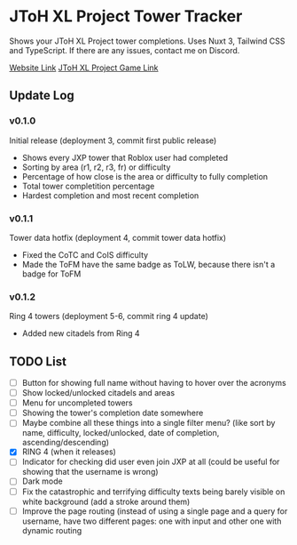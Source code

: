 # JToH XL Project Tower Tracker

Shows your JToH XL Project tower completions.
Uses Nuxt 3, Tailwind CSS and TypeScript.
If there are any issues, contact me on Discord.

[Website Link](https://qaptivator.github.io/jtoh-xl-tower-tracker/)
[JToH XL Project Game Link](https://www.roblox.com/games/13218032675/)

## Update Log

### v0.1.0

Initial release (deployment 3, commit first public release)

- Shows every JXP tower that Roblox user had completed
- Sorting by area (r1, r2, r3, fr) or difficulty
- Percentage of how close is the area or difficulty to fully completion
- Total tower completition percentage
- Hardest completion and most recent completion

### v0.1.1

Tower data hotfix (deployment 4, commit tower data hotfix)

- Fixed the CoTC and CoIS difficulty
- Made the ToFM have the same badge as ToLW, because there isn't a badge for ToFM

### v0.1.2

Ring 4 towers (deployment 5-6, commit ring 4 update)

- Added new citadels from Ring 4

## TODO List

- [ ] Button for showing full name without having to hover over the acronyms
- [ ] Show locked/unlocked citadels and areas
- [ ] Menu for uncompleted towers
- [ ] Showing the tower's completion date somewhere
- [ ] Maybe combine all these things into a single filter menu? (like sort by name, difficulty, locked/unlocked, date of completion, ascending/descending)
- [x] RING 4 (when it releases)
- [ ] Indicator for checking did user even join JXP at all (could be useful for showing that the username is wrong)
- [ ] Dark mode
- [ ] Fix the catastrophic and terrifying difficulty texts being barely visible on white background (add a stroke around them)
- [ ] Improve the page routing (instead of using a single page and a query for username, have two different pages: one with input and other one with dynamic routing
